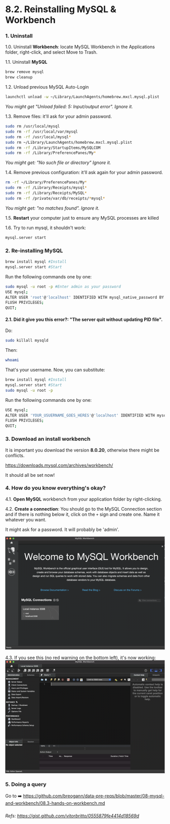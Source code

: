 # 8.2. Reinstalling MySQL & Workbench

### 1. Uninstall

1.0. Uninstall **Workbench**: locate MySQL Workbench in the Applications folder, right-click, and select Move to Trash.


1.1. Uninstall **MySQL**
```bash
brew remove mysql
brew cleanup
```

1.2. Unload previous MySQL Auto-Login
```bash
launchctl unload -w ~/Library/LaunchAgents/homebrew.mxcl.mysql.plist
```

_You might get "Unload failed: 5: Input/output error". Ignore it._

1.3. Remove files: it'll ask for your admin password.
```bash
sudo rm /usr/local/mysql
sudo rm -rf /usr/local/var/mysql
sudo rm -rf /usr/local/mysql*
sudo rm ~/Library/LaunchAgents/homebrew.mxcl.mysql.plist
sudo rm -rf /Library/StartupItems/MySQLCOM
sudo rm -rf /Library/PreferencePanes/My*
```

_You might get: "No such file or directory" Ignore it._

1.4. Remove previous configuration: it'll ask again for your admin password.
```bash
rm -rf ~/Library/PreferencePanes/My*
sudo rm -rf /Library/Receipts/mysql*
sudo rm -rf /Library/Receipts/MySQL*
sudo rm -rf /private/var/db/receipts/*mysql*
```
_You might get: "no matches found". Ignore it._

1.5. **Restart** your computer just to ensure any MySQL processes are killed

1.6. Try to run mysql, it shouldn't work: 
```bash
mysql.server start
```


### 2. Re-installing MySQL
```bash
brew install mysql #Install
mysql.server start #Start
````
Run the following commands one by one:

```bash
sudo mysql -u root -p #Enter admin as your password
USE mysql;
ALTER USER 'root'@'localhost' IDENTIFIED WITH mysql_native_password BY 'admin'; #Substitute 'admin' by your password
FLUSH PRIVILEGES;
QUIT;
```

#### 2.1. Did it give you this **error**?: "The server quit without updating PID file".

Do:
```bash
sudo killall mysqld
````
Then:
```bash
whoami
```
That's your username. Now, you can substitute:

```bash
brew install mysql #Install
mysql.server start #Start
sudo mysql -u root -p
````
Run the following commands one by one:
```bash
USE mysql;
ALTER USER 'YOUR_USUERNAME_GOES_HERES'@'localhost' IDENTIFIED WITH mysql_native_password BY 'admin';
FLUSH PRIVILEGES;
QUIT;
```
### 3. Download an install workbench
It is important you download the version **8.0.20**, otherwise there might be conflicts.

https://downloads.mysql.com/archives/workbench/

It should all be set now! 


### 4. How do you know everything's okay?

4.1. **Open MySQL** workbench from your application folder by right-clicking. 

4.2. **Create a connection**: You should go to the MySQL Connection section and if there is nothing below it, click on the `+` sign and create one. Name it whatever you want.

It might ask for a password. It will probably be 'admin'.

![creating-connection](../imgs/workbench-connection.png)

4.3. If you see this (no red warning on the bottom left), it's now working:
![workbench_works](../imgs/workbench-works.png)


### 5. Doing a query

Go to ➡️ https://github.com/breogann/data-pre-reqs/blob/master/08-mysql-and-workbench/08.3-hands-on-workbench.md
#####

_Refs: https://gist.github.com/vitorbritto/0555879fe4414d18569d_